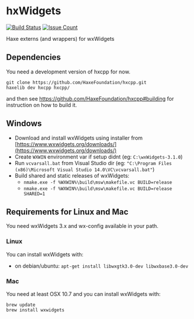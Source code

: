 # hxWidgets

[![Build Status](https://img.shields.io/travis/ianharrigan/hxWidgets.svg?maxAge=2592000?style=plastic)](https://travis-ci.org/ianharrigan/hxWidgets)
[![Issue Count](https://img.shields.io/codeclimate/issues/github/ianharrigan/hxWidgets.svg?maxAge=2592000?style=plastic)](https://codeclimate.com/github/ianharrigan/hxWidgets/issues)

Haxe externs (and wrappers) for wxWidgets

## Dependencies

You need a development version of hxcpp for now.

```
git clone https://github.com/HaxeFoundation/hxcpp.git
haxelib dev hxcpp hxcpp/
```

and then see <https://github.com/HaxeFoundation/hxcpp#building> for
instruction on how to build it.

## Windows

* Download and install wxWidgets using installer from [https://www.wxwidgets.org/downloads/](https://www.wxwidgets.org/downloads/)
* Create `WXWIN` environment var if setup didnt (eg: `C:\wxWidgets-3.1.0`)
* Run `vcvarsall.bat` from Visual Studio dir
  (eg: `"C:\Program Files (x86)\Microsoft Visual Studio 14.0\VC\vcvarsall.bat"`)
* Build shared and static releases of wxWidgets:
  * `nmake.exe -f %WXWIN%\build\msw\makefile.vc BUILD=release`
  * `nmake.exe -f %WXWIN%\build\msw\makefile.vc BUILD=release SHARED=1`

## Requirements for Linux and Mac

You need wxWidgets 3.x and wx-config available in your path.

### Linux

You can install wxWidgets with:

* on debian/ubuntu: `apt-get install libwxgtk3.0-dev libwxbase3.0-dev`

### Mac

You need at least OSX 10.7 and you can install wxWidgets with:

```
brew update
brew install wxwidgets
```
